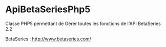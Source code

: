 ApiBetaSeriesPhp5
=================
Classe PHP5 permettant de Gérer toutes les fonctions de l'API BetaSeries 2.2

BetaSeries : http://www.betaseries.com/
